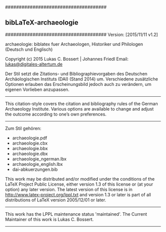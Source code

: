 #####################################
##      bibLaTeX-archaeologie     ##
#####################################
Version: [2015/11/11 v1.2]

archaeologie: biblatex fuer Archaeologen, Historiker und Philologen (Deutsch und Englisch)

Copyright (c) 2015 Lukas C. Bossert | Johannes Friedl
Email: lukas@digitales-altertum.de

Der Stil setzt die Zitations- und Bibliographievorgaben des Deutschen Archäologischen Instituts (DAI) (Stand 2014) um. Verschiedene zusätzliche Optionen erlauben das Erscheinungsbild jedoch auch zu verändern, um eigenen Vorlieben anzupassen.
****
This citation-style covers the citation and bibliography rules of the German Archaeology Institute. 
Various options are available to change and adjust the outcome according to one’s own preferences.
****


Zum Stil gehören:
- archaeologie.pdf
- archaeologie.cbx
- archaeologie.bbx
- archaeologie.dbx
- archaeologie_ngerman.lbx
- archaeologie_english.lbx
- dai-abkuerzungen.bib


This work may be distributed and/or modified under the
conditions of the LaTeX Project Public License, either version 1.3
of this license or (at your option) any later version.
The latest version of this license is in
http://www.latex-project.org/lppl.txt
and version 1.3 or later is part of all distributions of LaTeX
version 2005/12/01 or later.

***
This work has the LPPL maintenance status 'maintained'.
The Current Maintainer of this work is Lukas C. Bossert.
***
